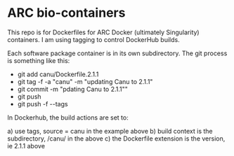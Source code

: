 # ARC bio-containers

This repo is for Dockerfiles for ARC Docker (ultimately Singularity) containers.  I am using tagging to control DockerHub builds.  

Each software package container is in its own subdirectory.  The git process is something like this:

 + git add canu/Dockerfile.2.1.1
 + git tag -f -a "canu" -m "updating Canu to 2.1.1"
 + git commit -m "pdating Canu to 2.1.1""
 + git push
 + git push -f --tags
 
In Dockerhub, the build actions are set to:

a) use tags, source = canu in the example above
b) build context is the subdirectory, /canu/ in the above
c) the Dockerfile extension is the version, ie 2.1.1 above
